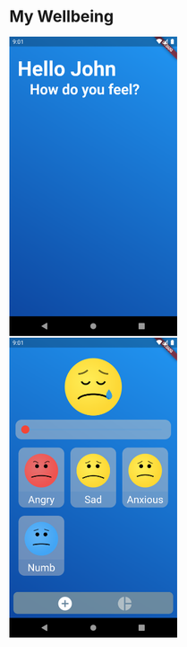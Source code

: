 # My Wellbeing

<img src="Images/Text.png" alt="Text" width="300"/>

<img src="Images/EmotionSelector.png" alt="Emotion Selector" width="300"/>